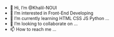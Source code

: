 - 👋 Hi, I’m @Khalil-NOUI
- 👀 I’m interested in Front-End Developing
- 🌱 I’m currently learning HTML CSS JS Python ...
- 💞️ I’m looking to collaborate on ...
- 📫 How to reach me ...

<!---
Khalil-NOUI/Khalil-NOUI is a ✨ special ✨ repository because its `README.md` (this file) appears on your GitHub profile.
You can click the Preview link to take a look at your changes.
--->
